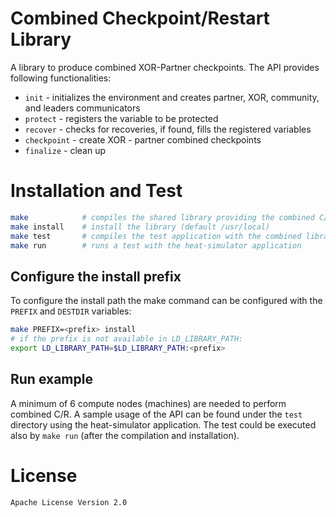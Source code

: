 # Combined Checkpoint/Restart Library
A library to produce combined XOR-Partner checkpoints. The API provides following functionalities:
   * ```init``` - initializes the environment and creates partner, XOR, community, and leaders communicators
   * ```protect``` - registers the variable to be protected
   * ```recover``` - checks for recoveries, if found, fills the registered variables
   * ```checkpoint``` - create XOR - partner combined checkpoints
   * ```finalize``` - clean up
   
# Installation and Test
```sh
make            # compiles the shared library providing the combined C/R
make install    # install the library (default /usr/local)
make test       # compiles the test application with the combined library
make run        # runs a test with the heat-simulator application
```
## Configure the install prefix
To configure the install path the make command can be configured with the ```PREFIX``` and ```DESTDIR``` variables:
```sh
make PREFIX=<prefix> install
# if the prefix is not available in LD_LIBRARY_PATH:
export LD_LIBRARY_PATH=$LD_LIBRARY_PATH:<prefix>
```
## Run example
A minimum of 6 compute nodes (machines) are needed to perform combined C/R. A sample usage of the API can be found under the ```test``` directory using the heat-simulator application.
The test could be executed also by ```make run``` (after the compilation and installation).

# License
    Apache License Version 2.0
 